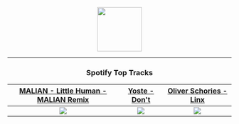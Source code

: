 <p align="center">
  <a href="https://www.tobiasmichael.de">
    <img src="https://tobiasmichael.de/assets/logo.gif" width="100" height="100"/>
  </a>
</p>

---

<h3 align="center">Spotify Top Tracks</h3>

[MALIAN - Little Human - MALIAN Remix](https://open.spotify.com/track/0y6L1OiwEGR4Fs3lOLTwqa)|[Yoste - Don't](https://open.spotify.com/track/6dH3TxJJ3lkdHvoqq8GN5o)|[Oliver Schories - Linx](https://open.spotify.com/track/1fkB6r8zN8yniWzp5xytX9)
:---:|:----:|:----:
<img src="https://i.scdn.co/image/ab67616d00001e0208bf0a32b9d646ce90f22169"/>|<img src="https://i.scdn.co/image/ab67616d00001e0260e88faf89186dff4b6576ec"/>|<img src="https://i.scdn.co/image/ab67616d00001e022c55701fc10a95d70110e210"/>